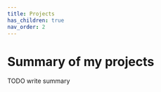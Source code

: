 ```yaml
---
title: Projects
has_children: true
nav_order: 2
---
```


# Summary of my projects

TODO write summary
